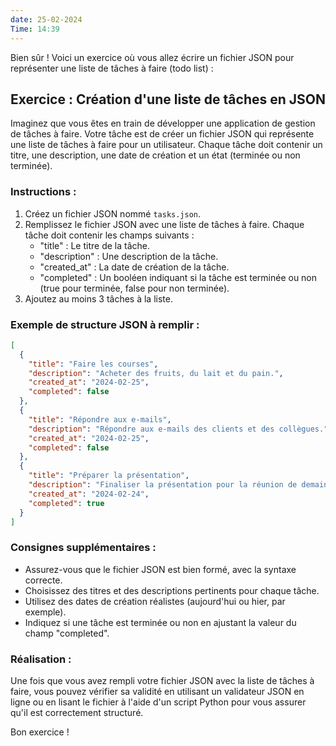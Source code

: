 ```yaml
---
date: 25-02-2024
Time: 14:39
---
```

Bien sûr ! Voici un exercice où vous allez écrire un fichier JSON pour représenter une liste de tâches à faire (todo list) :

## Exercice : Création d'une liste de tâches en JSON

Imaginez que vous êtes en train de développer une application de gestion de tâches à faire. Votre tâche est de créer un fichier JSON qui représente une liste de tâches à faire pour un utilisateur. Chaque tâche doit contenir un titre, une description, une date de création et un état (terminée ou non terminée).

### Instructions :

1. Créez un fichier JSON nommé `tasks.json`.
2. Remplissez le fichier JSON avec une liste de tâches à faire. Chaque tâche doit contenir les champs suivants :
   - "title" : Le titre de la tâche.
   - "description" : Une description de la tâche.
   - "created_at" : La date de création de la tâche.
   - "completed" : Un booléen indiquant si la tâche est terminée ou non (true pour terminée, false pour non terminée).
3. Ajoutez au moins 3 tâches à la liste.

### Exemple de structure JSON à remplir :

```json
[
  {
    "title": "Faire les courses",
    "description": "Acheter des fruits, du lait et du pain.",
    "created_at": "2024-02-25",
    "completed": false
  },
  {
    "title": "Répondre aux e-mails",
    "description": "Répondre aux e-mails des clients et des collègues.",
    "created_at": "2024-02-25",
    "completed": false
  },
  {
    "title": "Préparer la présentation",
    "description": "Finaliser la présentation pour la réunion de demain.",
    "created_at": "2024-02-24",
    "completed": true
  }
]
```

### Consignes supplémentaires :

- Assurez-vous que le fichier JSON est bien formé, avec la syntaxe correcte.
- Choisissez des titres et des descriptions pertinents pour chaque tâche.
- Utilisez des dates de création réalistes (aujourd'hui ou hier, par exemple).
- Indiquez si une tâche est terminée ou non en ajustant la valeur du champ "completed".

### Réalisation :

Une fois que vous avez rempli votre fichier JSON avec la liste de tâches à faire, vous pouvez vérifier sa validité en utilisant un validateur JSON en ligne ou en lisant le fichier à l'aide d'un script Python pour vous assurer qu'il est correctement structuré.

Bon exercice !